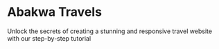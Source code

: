 # Abakwa Travels

Unlock the secrets of creating a stunning and responsive travel website with our step-by-step tutorial
